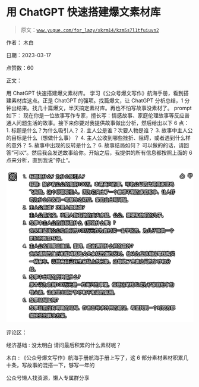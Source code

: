 # 用 ChatGPT 快速搭建爆文素材库

> 原文：[`www.yuque.com/for_lazy/xkrm14/kzm5s7l1tfuiuvn2`](https://www.yuque.com/for_lazy/xkrm14/kzm5s7l1tfuiuvn2)



作者： 木白



日期：2023-03-17



点赞数：60



正文：



用 ChatGPT 快速搭建爆文素材库。 学习《公众号爆文写作》航海手册，看到搭建素材库这点。正是 ChatGPT 的强项。找篇爆文，让 ChatGPT 分析总结，1 分钟出结果。找几十篇爆文，半天搞定素材库。再也不怕写故事没素材了。 prompt 如下： 现在你是一位故事写作专家，擅长写：情感故事、家庭伦理故事等反应普通人问题生活的故事。接下来你要对我提供故事做出分析，然后给出以下 6 点： 1\. 标题是什么？为什么吸引人？ 2\. 主人公是谁？次要人物是谁？ 3\. 故事中主人公的目标是什么（想做什么事）？ 4. 主人公收到哪些挫折、阻碍，或者遇到什么样的意外？ 5\. 故事中出现的反转是什么？ 6\. 故事结局如何？ 可以做的的话，请回答”可以“。然后我会发送故事给你。开始之后，我提供的所有信息都按照上面的 6 点来分析，直到我说”停止“。



![](img/b24e225d3587eeb24f04bc4652e556bb.png)



评论区：



经济基础 : 没太明白 请问最后积累的什么素材呢？



木白 : 《公众号爆文写作》航海手册航海手册上写了，这 6 部分素材素材积累几十条，写故事的混搭一下，够写一年的



公众号懒人找资源，懒人专属群分享

